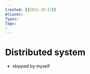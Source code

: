 ```yaml
---
Created: [[2022-10-17]]
Aliases: 
Types: 
Tags: 
- 
---
```

# Distributed system
- skipped by myself